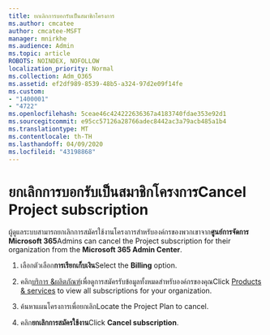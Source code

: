 ```yaml
---
title: ยกเลิกการบอกรับเป็นสมาชิกโครงการ
ms.author: cmcatee
author: cmcatee-MSFT
manager: mnirkhe
ms.audience: Admin
ms.topic: article
ROBOTS: NOINDEX, NOFOLLOW
localization_priority: Normal
ms.collection: Adm_O365
ms.assetid: ef2df989-8539-48b5-a324-97d2e09f14fe
ms.custom:
- "1400001"
- "4722"
ms.openlocfilehash: 5ceae46c424222636367a4183740fdae353e92d1
ms.sourcegitcommit: e95cc57126a28766adec8442ac3a79acb485a1b4
ms.translationtype: MT
ms.contentlocale: th-TH
ms.lasthandoff: 04/09/2020
ms.locfileid: "43198868"
---
```

# <a name="cancel-project-subscription"></a><span data-ttu-id="accd4-102">ยกเลิกการบอกรับเป็นสมาชิกโครงการ</span><span class="sxs-lookup"><span data-stu-id="accd4-102">Cancel Project subscription</span></span>

<span data-ttu-id="accd4-103">ผู้ดูแลระบบสามารถยกเลิกการสมัครใช้งานโครงการสําหรับองค์กรของพวกเขาจาก**ศูนย์การจัดการ Microsoft 365**</span><span class="sxs-lookup"><span data-stu-id="accd4-103">Admins can cancel the Project subscription for their organization from the **Microsoft 365 Admin Center**.</span></span> 

1. <span data-ttu-id="accd4-104">เลือกตัวเลือก**การเรียกเก็บเงิน**</span><span class="sxs-lookup"><span data-stu-id="accd4-104">Select the **Billing** option.</span></span>

2. <span data-ttu-id="accd4-105">คลิก[บริการ &ผลิตภัณฑ์](https://admin.microsoft.com/AdminPortal/Home?adminportal=1&msCV=%2BbOQtMNsz0ei8f5z.0.36#/subscriptions)เพื่อดูการสมัครรับข้อมูลทั้งหมดสําหรับองค์กรของคุณ</span><span class="sxs-lookup"><span data-stu-id="accd4-105">Click [Products & services](https://admin.microsoft.com/AdminPortal/Home?adminportal=1&msCV=%2BbOQtMNsz0ei8f5z.0.36#/subscriptions) to view all subscriptions for your organization.</span></span>

3. <span data-ttu-id="accd4-106">ค้นหาแผนโครงการเพื่อยกเลิก</span><span class="sxs-lookup"><span data-stu-id="accd4-106">Locate the Project Plan to cancel.</span></span>

4. <span data-ttu-id="accd4-107">คลิก**ยกเลิกการสมัครใช้งาน**</span><span class="sxs-lookup"><span data-stu-id="accd4-107">Click **Cancel subscription**.</span></span>
